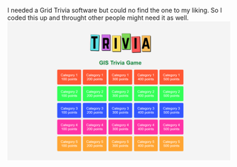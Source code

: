 I needed a Grid Trivia software but could no find the one to my liking. So I coded this up and throught other people might need it as well.
![img](https://github.com/rano-m/GridTriviaTemplate/blob/main/trivia_preview.png?raw=true)
